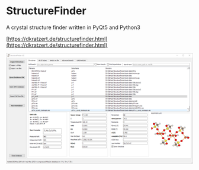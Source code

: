 # StructureFinder
A crystal structure finder written in PyQt5 and Python3

[https://dkratzert.de/structurefinder.html](https://dkratzert.de/structurefinder.html)

![Program Window](https://github.com/dkratzert/StructureFinder/blob/master/icons/main_window.png?raw=true)
